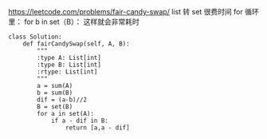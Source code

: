 <https://leetcode.com/problems/fair-candy-swap/>
list 转 set 很费时间 
for 循环里：
  for b in set（B）：
    这样就会非常耗时
```
class Solution:
    def fairCandySwap(self, A, B):
        """
        :type A: List[int]
        :type B: List[int]
        :rtype: List[int]
        """
        a = sum(A)
        b = sum(B)
        dif = (a-b)//2
        B = set(B)
        for a in set(A):
            if a - dif in B:
                return [a,a - dif]
   
        
```
